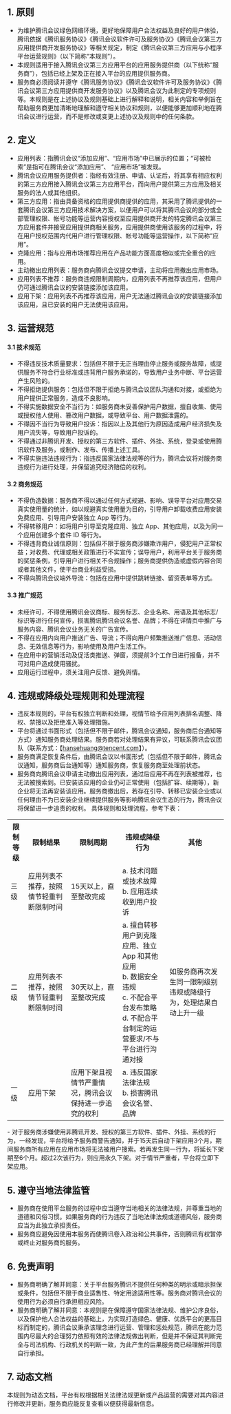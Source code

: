 ## 1. 原则
- 为维护腾讯会议绿色网络环境，更好地保障用户合法权益及良好的用户体验，腾讯依据《腾讯服务协议》《腾讯会议软件许可及服务协议》《腾讯会议第三方应用提供商开发服务协议》等相关规定，制定《腾讯会议第三方应用与小程序平台运营规则》（以下简称“本规则”）。
- 本规则适用于接入腾讯会议第三方应用平台的应用服务提供商（以下统称“服务商”），包括已经上架及正在接入平台的应用提供服务商。
- 服务商必须阅读并遵守《腾讯服务协议》《腾讯会议软件许可及服务协议》《腾讯会议第三方应用提供商开发服务协议》以及腾讯会议为此制定的专项规则等。本规则是在上述协议及规则基础上进行解释和说明，相关内容和举例旨在帮助服务商更加清晰地理解和遵守相关协议和规则，以便能够更加顺利地在腾讯会议进行运营，而不是修改或变更上述协议及规则中的任何条款。


## 2. 定义
- 应用列表：指腾讯会议“添加应用”、“应用市场”中已展示的位置；“可被检索”是指可在腾讯会议“添加应用”、 “应用市场”被发现。
- 腾讯会议应用服务提供者：指经有效注册、申请、认证后，将其享有相应权利的第三方应用接入腾讯会议第三方应用平台，而向用户提供第三方应用及相关服务的法人或其他组织。
- 第三方应用：指由具备资格的应用提供商提供的应用，其采用了腾讯提供的一套腾讯会议第三方应用技术解决方案，以便用户可以将其腾讯会议的部分或全部管理权限、帐号功能等运营内容授权至应用提供商开发的特定腾讯会议第三方应用套件并接受应用提供商相关服务，应用提供商使用该服务的过程中，将在用户授权范围内代用户进行管理权限、帐号功能等运营操作，以下简称“应用”。
- 克隆应用：指与应用市场推荐应用在产品功能方面高度相似或完全重合的应用。
- 主动撤出应用列表：服务商向腾讯会议提交申请，主动将应用撤出应用市场。
- 应用列表不推荐：服务商违规限制周期内，应用列表不再推荐该应用，但用户仍可通过腾讯会议的安装链接添加该应用。
- 应用下架：应用列表不再推荐该应用，用户无法通过腾讯会议的安装链接添加该应用，且已安装的用户无法使用该应用。

## 3. 运营规范
#### 3.1 技术规范
- 不得违反技术质量要求：包括但不限于无正当理由停止服务或服务故障，或提供服务不符合行业标准或违背用户服务承诺的，导致用户业务中断、平台运营产生风险的。
- 不得拒绝提供服务：包括但不限于拒绝与腾讯会议团队沟通和对接，或拒绝为用户提供正常服务，造成不良影响。
- 不得实施数据安全不当行为：如服务商未妥善保护用户数据，擅自收集、使用或授权他人使用、篡改用户数据，或导致平台、用户数据泄露的。
- 不得因不当行为导致用户投诉：指因以上及其他行为原因造成用户经济损失及用户流失等，导致用户投诉的。
- 不得通过非腾讯开发、授权的第三方软件、插件、外挂、系统，登录或使用腾讯软件及服务，或制作、发布、传播上述工具。
- 不得实施违法违规行为：指违反国家法律法规等的行为，腾讯会议将对服务商违规行为进行处理，并保留追究经济赔偿的权利。

#### 3.2 商务规范
- 不得伪造数据：服务商不得以通过任何方式规避、影响、误导平台对应用交易真实使用量的统计，如以规避真实使用量为目的，引导用户卸载收费应用安装免费应用、引导用户安装独立 App 等行为。
- 不得转移用户：如将用户引导至克隆应用、独立 App、其他应用，以及为同一个应用创建多个套件 ID 等行为。
- 不得违背商业诚信原则：包括但不限于服务商涉嫌欺诈用户，侵犯用户正常权益；对收费、代理或相关政策进行不实宣传；误导用户，利用平台关于服务商的奖惩条例，引导用户进行相关不合规操作；服务商提供伪造或虚假内容合同或者其他文件，使平台商业利益受损。
- 不得向腾讯会议端外导流：包括在应用中提供跳转链接、留资表单等方式。

#### 3.3 推广规范
- 未经许可，不得使用腾讯会议商标、服务标志、企业名称、用语及其他标志/标识等进行任何宣传，损害腾讯腾讯会议名誉、品牌；不得在详情页中推广与服务内容、腾讯会议业务无关的广告宣传。
- 不得在应用内向用户推送广告、导流；不得向用户频繁推送推广信息、活动信息、无效信息等行为，影响使用及用户生活工作。
- 在应用中的营销活动及促活类推送、弹窗，须提前3个工作日进行报备，并不可对用户造成使用骚扰。
- 应用运行过程中，须关注用户反馈、避免舆情。

## 4. 违规或降级处理规则和处理流程
- 违反本规则的，平台有权独立判断和处理，视情节给予应用列表排名调整、降权、禁搜以及拒绝准入等处理措施。
- 平台将通过书面形式（包括但不限于邮件，腾讯会议通知，服务商后台通知等方式）通知服务商处理结果。服务商若对处理结果有异议，可联系腾讯会议团队（联系方式：【hansehuang@tencent.com】）。
- 服务商满足恢复条件后，由腾讯会议以书面形式（包括但不限于邮件，腾讯会议通知，服务商后台通知等）通知服务商，恢复服务商至处理前状态。
- 服务商向腾讯会议申请主动撤出应用列表，通过后应用不再在列表被推荐，也无法被搜索到。已安装该应用的企业仍可正常使用（包括扩容、续期等），新企业将无法再安装该应用。服务商撤出后，若存在引导、转移已安装企业或以任何理由不为已安装企业继续提供服务等影响腾讯会议生态的行为，腾讯会议将保留进一步追责的权利。
具体规则和处理流程，参考下表：
<table>
   <tr>
      <th width="0%" >限制等级</td>
      <th width="0%" >限制结果</td>
      <th width="0%" >限制周期</td>
      <th width="0%" >违规或降级行为</td>
	  <th width="0%" >其他</td>
   </tr>
   <tr>
      <td>三级</td>
      <td>应用列表不推荐，按照情节轻重判断限制时间</td>
      <td>15天以上，直至整改完成</td>
      <td>a. 技术问题或技术故障<br>b. 应用连续收到用户投诉</td>
	  <td rowspan='3'>如服务商再次发生同一限制级别违规或降级行为，处理结果自动上升一级</td>
   </tr>
   <tr>
      <td>二级</td>
      <td>应用列表不推荐，按照情节轻重判断限制时间 </td>
      <td>30天以上，直至整改完成</td>
      <td>a. 擅自转移用户到克隆应用、独立 App 和其他应用 <br>b. 数据安全违规 <br>c. 不配合平台发布策略 <br>d. 不配合平台制定的运营要求/不与平台进行沟通对接</td>
   </tr>
   <tr>
      <td>一级</td>
      <td>应用下架</td>
      <td>应用下架且视情节严重情况，腾讯会议保持进一步追究的权利</td>
      <td>a. 违反国家法律法规 <br>b. 损害腾讯会议名誉、品牌</td>
   </tr>
</table>
- 对于服务商涉嫌使用非腾讯开发、授权的第三方软件、插件、外挂、系统的行为，一经发现，平台将给予服务商警告通知，并于15天后自动下架应用3个月，期间服务商所有应用在应用市场将无法被用户搜索。若再发生同一行为，将延长下架期至6个月。超过2次该行为，则应用永久下架。对于情节严重者，平台将立即下架应用。

## 5. 遵守当地法律监管
- 服务商在使用平台服务的过程中应当遵守当地相关的法律法规，并尊重当地的道德和风俗习惯。如果服务商的行为违反了当地法律法规或道德风俗，服务商应当为此独立承担责任。
- 服务商应避免因使用本服务而使腾讯卷入政治和公共事件，否则腾讯有权暂停或终止对服务商的服务。

## 6. 免责声明
- 服务商明确了解并同意：关于平台服务腾讯不提供任何种类的明示或暗示担保或条件，包括但不限于商业适售性、特定用途适用性等。服务商对腾讯会议的使用行为必须自行承担相应风险。
- 服务商明确了解并同意：本规则是在保障遵守国家法律法规、维护公序良俗，以及保护他人合法权益的基础上，为实现打造绿色、健康、优质平台的更高目标而制定的，腾讯会议秉承该理念进行运营、管理和惩处规范，腾讯在能力范围内尽最大的合理努力依照有效的法律法规做出判断，但是并不保证其判断完全与司法机构、行政机关的判断一致，为此产生的后果服务商已经理解并同意自行承担。

## 7. 动态文档
本规则为动态文档，平台有权根据相关法律法规更新或产品运营的需要对其内容进行修改并更新，服务商应能反复查看以便获得最新信息。
